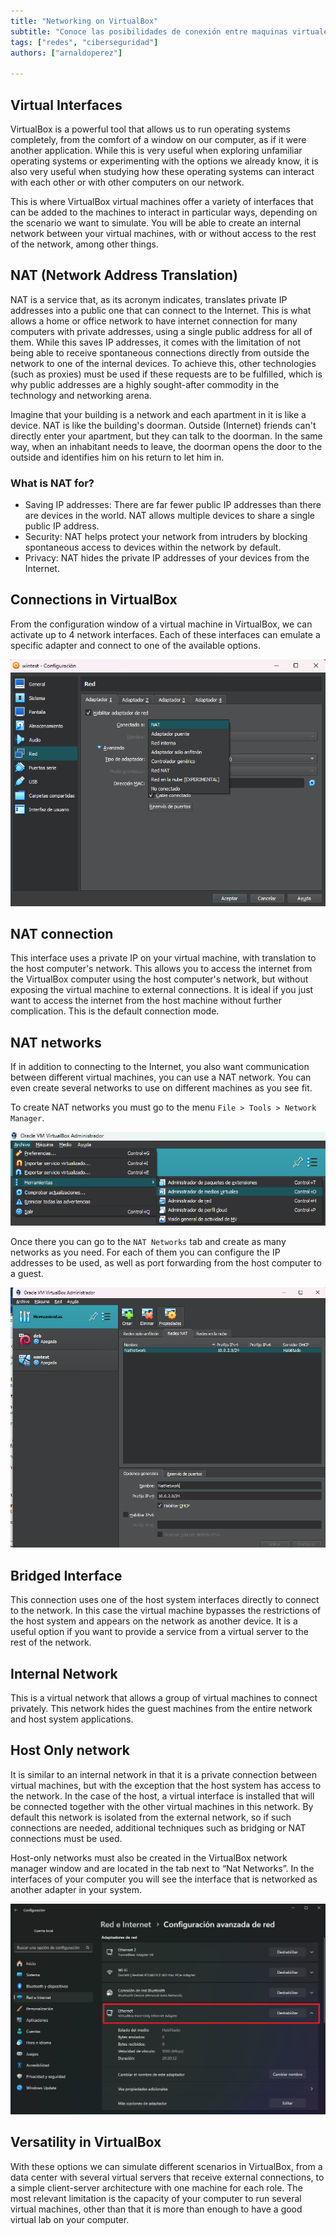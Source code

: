 ```yaml
---
title: "Networking on VirtualBox"
subtitle: "Conoce las posibilidades de conexión entre maquinas virtuales en VirtualBox y descubre "
tags: ["redes", "ciberseguridad"]
authors: ["arnaldoperez"]

---
```



## Virtual Interfaces

VirtualBox is a powerful tool that allows us to run operating systems completely, from the comfort of a window on our computer, as if it were another application. While this is very useful when exploring unfamiliar operating systems or experimenting with the options we already know, it is also very useful when studying how these operating systems can interact with each other or with other computers on our network.

This is where VirtualBox virtual machines offer a variety of interfaces that can be added to the machines to interact in particular ways, depending on the scenario we want to simulate. You will be able to create an internal network between your virtual machines, with or without access to the rest of the network, among other things.

## NAT (Network Address Translation)

NAT is a service that, as its acronym indicates, translates private IP addresses into a public one that can connect to the Internet. This is what allows a home or office network to have internet connection for many computers with private addresses, using a single public address for all of them. While this saves IP addresses, it comes with the limitation of not being able to receive spontaneous connections directly from outside the network to one of the internal devices. To achieve this, other technologies (such as proxies) must be used if these requests are to be fulfilled, which is why public addresses are a highly sought-after commodity in the technology and networking arena.

Imagine that your building is a network and each apartment in it is like a device. NAT is like the building's doorman. Outside (Internet) friends can't directly enter your apartment, but they can talk to the doorman. In the same way, when an inhabitant needs to leave, the doorman opens the door to the outside and identifies him on his return to let him in.

### What is NAT for?

- Saving IP addresses: There are far fewer public IP addresses than there are devices in the world. NAT allows multiple devices to share a single public IP address.
- Security: NAT helps protect your network from intruders by blocking spontaneous access to devices within the network by default.
- Privacy: NAT hides the private IP addresses of your devices from the Internet.

## Connections in VirtualBox

From the configuration window of a virtual machine in VirtualBox, we can activate up to 4 network interfaces. Each of these interfaces can emulate a specific adapter and connect to one of the available options.

![VirtualBox Virtual Machine Network Interfaces](../assets/vbox-network-interfaces.png)

## NAT connection

This interface uses a private IP on your virtual machine, with translation to the host computer's network. This allows you to access the internet from the VirtualBox computer using the host computer's network, but without exposing the virtual machine to external connections. It is ideal if you just want to access the internet from the host machine without further complication. This is the default connection mode.

## NAT networks

If in addition to connecting to the Internet, you also want communication between different virtual machines, you can use a NAT network. You can even create several networks to use on different machines as you see fit.

To create NAT networks you must go to the menu `File > Tools > Network Manager`.

![Menu network manager on VirtualBox](../assets/vb-menu-virtual-media.png)

Once there you can go to the `NAT Networks` tab and create as many networks as you need. For each of them you can configure the IP addresses to be used, as well as port forwarding from the host computer to a guest.

![Network manager on VirtualBox](../assets/vbox-network-manager.png)

## Bridged Interface

This connection uses one of the host system interfaces directly to connect to the network. In this case the virtual machine bypasses the restrictions of the host system and appears on the network as another device. It is a useful option if you want to provide a service from a virtual server to the rest of the network.

## Internal Network

This is a virtual network that allows a group of virtual machines to connect privately. This network hides the guest machines from the entire network and host system applications.

## Host Only network

It is similar to an internal network in that it is a private connection between virtual machines, but with the exception that the host system has access to the network. In the case of the host, a virtual interface is installed that will be connected together with the other virtual machines in this network. By default this network is isolated from the external network, so if such connections are needed, additional techniques such as bridging or NAT connections must be used.

Host-only networks must also be created in the VirtualBox network manager window and are located in the tab next to “Nat Networks”. In the interfaces of your computer you will see the interface that is networked as another adapter in your system.

![Host only network on VirtualBox](../assets/vbox-host-only-network-adapter.png)

## Versatility in VirtualBox

With these options we can simulate different scenarios in VirtualBox, from a data center with several virtual servers that receive external connections, to a simple client-server architecture with one machine for each role. The most relevant limitation is the capacity of your computer to run several virtual machines, other than that it is more than enough to have a good virtual lab on your computer.